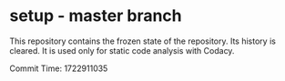 # setup - master branch

This repository contains the frozen state of the repository.
Its history is cleared. It is used only for static code
analysis with Codacy.

Commit Time: 1722911035